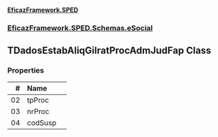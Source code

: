 #### [EficazFramework.SPED](EficazFrameworkSPED.md 'EficazFramework SPED')
### [EficazFramework.SPED.Schemas.eSocial](EficazFramework.SPED.Schemas.eSocial.md 'EficazFramework.SPED.Schemas.eSocial')

## TDadosEstabAliqGilratProcAdmJudFap Class
### Properties

| # | Name | |
| ---: | :--- | :--- |
| 02 | tpProc |  |
| 03 | nrProc |  |
| 04 | codSusp |  |
